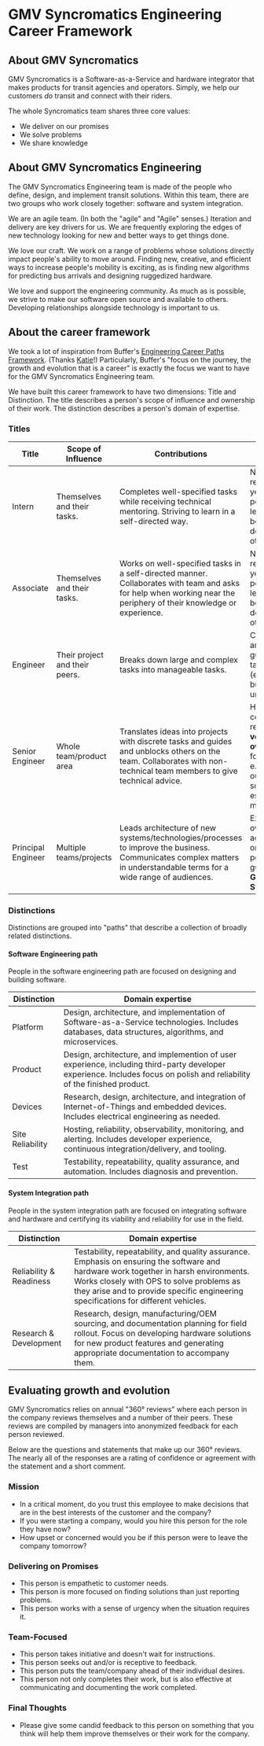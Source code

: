 # GMV Syncromatics Engineering Career Framework

## About GMV Syncromatics

GMV Syncromatics is a Software-as-a-Service and hardware integrator that makes products for transit agencies and operators. Simply, we help our customers _do_ transit and connect with their riders.

The whole Syncromatics team shares three core values:

* We deliver on our promises
* We solve problems
* We share knowledge


## About GMV Syncromatics Engineering

The GMV Syncromatics Engineering team is made of the people who define, design, and implement transit solutions. Within this team, there are two groups who work closely together: software and system integration.

We are an agile team. (In both the "agile" and "Agile" senses.) Iteration and delivery are key drivers for us. We are frequently exploring the edges of new technology looking for new and better ways to get things done.

We love our craft. We work on a range of problems whose solutions directly impact people's ability to move around. Finding new, creative, and efficient ways to increase people's mobility is exciting, as is finding new algorithms for predicting bus arrivals and designing ruggedized hardware. 

We love and support the engineering community. As much as is possible, we strive to make our software open source and available to others. Developing relationships alongside technology is important to us.


## About the career framework

We took a lot of inspiration from Buffer's [Engineering Career Paths Framework][eng-career-paths-fx]. (Thanks [Katie][katie-womersley]!) Particularly, Buffer's "focus on the journey, the growth and evolution that is a career" is exactly the focus we want to have for the GMV Syncromatics Engineering team.

[eng-career-paths-fx]: https://open.buffer.com/engineering-career-framework/
[katie-womersley]: https://open.buffer.com/author/katie/

We have built this career framework to have two dimensions: Title and Distinction. The title describes a person's scope of influence and ownership of their work. The distinction describes a person's domain of expertise.


### Titles

| Title | Scope of Influence           | Contributions  | Ownership |
| ------------- |-------------|------|---|
| Intern        | Themselves and their tasks. | Completes well-specified tasks while receiving technical mentoring. Striving to learn in a self-directed way. | No ownership responsibility yet: this person is learning and being actively developed by others.
| Associate      | Themselves and their tasks.      | Works on well-specified tasks in a self-directed manner. Collaborates with team and asks for help when working near the periphery of their knowledge or experience. | No ownership responsibility yet: this person is learning and being actively developed by others.
| Engineer       | Their project and their peers.    | Breaks down large and complex tasks into manageable tasks. | Co-owns an area with guidance & takes initiative (e.g fixes bugs unprompted)
| Senior Engineer | Whole team/product area | Translates ideas into projects with discrete tasks and guides and unblocks others on the team. Collaborates with non-technical team members to give technical advice. | Has a consistent record of **very strong ownership** for their area, e.g. figuring out on-call schedules, establishing monitoring
| Principal Engineer | Multiple teams/projects | Leads architecture of new systems/technologies/processes to improve the business. Communicates complex matters in understandable terms for a wide range of audiences. | Exhibits ownership across the org - this person is a guardian of **GMV Syncromatics**


### Distinctions

Distinctions are grouped into "paths" that describe a collection of broadly related distinctions.

#### Software Engineering path

People in the software engineering path are focused on designing and building software.

| Distinction | Domain expertise |
| ----------- | ---------------- |
| Platform | Design, architecture, and implementation of Software-as-a-Service technologies. Includes databases, data structures, algorithms, and microservices. |
| Product | Design, architecture, and implemention of user experience, including third-party developer experience. Includes focus on polish and reliability of the finished product. |
| Devices | Research, design, architecture, and integration of Internet-of-Things and embedded devices. Includes electrical engineering as needed. |
| Site Reliability | Hosting, reliability, observability, monitoring, and alerting. Includes developer experience, continuous integration/delivery, and tooling. |
| Test | Testability, repeatability, quality assurance, and automation. Includes diagnosis and prevention. |

#### System Integration path

People in the system integration path are focused on integrating software and hardware and certifying its viability and reliability for use in the field.

| Distinction | Domain expertise |
| ----------- | ---------------- |
| Reliability & Readiness | Testability, repeatability, and quality assurance. Emphasis on ensuring the software and hardware work together in harsh environments. Works closely with OPS to solve problems as they arise and to provide specific engineering specifications for different vehicles. |
| Research & Development | Research, design, manufacturing/OEM sourcing, and documentation planning for field rollout. Focus on developing hardware solutions for new product features and generating appropriate documentation to accompany them. |

## Evaluating growth and evolution

GMV Syncromatics relies on annual "360° reviews" where each person in the company reviews themselves and a number of their peers. These reviews are compiled by managers into anonymized feedback for each person reviewed.

Below are the questions and statements that make up our 360° reviews. The nearly all of the responses are a rating of confidence or agreement with the statement and a short comment.

### Mission

* In a critical moment, do you trust this employee to make decisions that are in the best interests of the customer and the company?
* If you were starting a company, would you hire this person for the role they have now?
* How upset or concerned would you be if this person were to leave the company tomorrow?

### Delivering on Promises

* This person is empathetic to customer needs.
* This person is more focused on finding solutions than just reporting problems.
* This person works with a sense of urgency when the situation requires it.

### Team-Focused

* This person takes initiative and doesn't wait for instructions.
* This person seeks out and/or is receptive to feedback.
* This person puts the team/company ahead of their individual desires.
* This person not only completes their work, but is also effective at communicating and documenting the work completed.

### Final Thoughts

* Please give some candid feedback to this person on something that you think will help them improve themselves or their work for the company.